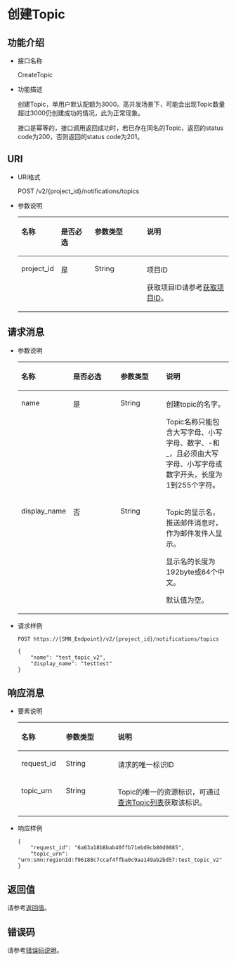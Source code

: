 # 创建Topic<a name="ZH-CN_TOPIC_0036017300"></a>

## 功能介绍<a name="section9931723184157"></a>

-   接口名称

    CreateTopic


-   功能描述

    创建Topic，单用户默认配额为3000。高并发场景下，可能会出现Topic数量超过3000仍创建成功的情况，此为正常现象。

    接口是幂等的，接口调用返回成功时，若已存在同名的Topic，返回的status code为200，否则返回的status code为201。


## URI<a name="section59578064184157"></a>

-   URI格式

    POST /v2/\{project\_id\}/notifications/topics


-   参数说明

    <a name="table29213141184157"></a>
    <table><thead align="left"><tr id="row19251397184157"><th class="cellrowborder" valign="top" width="18.3%" id="mcps1.1.5.1.1"><p id="p15859347184157"><a name="p15859347184157"></a><a name="p15859347184157"></a>名称</p>
    </th>
    <th class="cellrowborder" valign="top" width="16.07%" id="mcps1.1.5.1.2"><p id="p9538705184157"><a name="p9538705184157"></a><a name="p9538705184157"></a>是否必选</p>
    </th>
    <th class="cellrowborder" valign="top" width="24.83%" id="mcps1.1.5.1.3"><p id="p34437607184157"><a name="p34437607184157"></a><a name="p34437607184157"></a>参数类型</p>
    </th>
    <th class="cellrowborder" valign="top" width="40.8%" id="mcps1.1.5.1.4"><p id="p37982782184157"><a name="p37982782184157"></a><a name="p37982782184157"></a>说明</p>
    </th>
    </tr>
    </thead>
    <tbody><tr id="row29823245184157"><td class="cellrowborder" valign="top" width="18.3%" headers="mcps1.1.5.1.1 "><p id="p66872662184157"><a name="p66872662184157"></a><a name="p66872662184157"></a>project_id</p>
    </td>
    <td class="cellrowborder" valign="top" width="16.07%" headers="mcps1.1.5.1.2 "><p id="p47976511184157"><a name="p47976511184157"></a><a name="p47976511184157"></a>是</p>
    </td>
    <td class="cellrowborder" valign="top" width="24.83%" headers="mcps1.1.5.1.3 "><p id="p60892144184157"><a name="p60892144184157"></a><a name="p60892144184157"></a>String</p>
    </td>
    <td class="cellrowborder" valign="top" width="40.8%" headers="mcps1.1.5.1.4 "><p id="p59334239154910"><a name="p59334239154910"></a><a name="p59334239154910"></a>项目ID</p>
    <p id="p33316626184157"><a name="p33316626184157"></a><a name="p33316626184157"></a>获取项目ID请参考<a href="获取项目ID.md">获取项目ID</a>。</p>
    </td>
    </tr>
    </tbody>
    </table>


## 请求消息<a name="section16815303184157"></a>

-   参数说明

    <a name="table65343646184157"></a>
    <table><thead align="left"><tr id="row24199091184157"><th class="cellrowborder" valign="top" width="21.10788921107889%" id="mcps1.1.5.1.1"><p id="p13969361184157"><a name="p13969361184157"></a><a name="p13969361184157"></a>名称</p>
    </th>
    <th class="cellrowborder" valign="top" width="23.897610238976103%" id="mcps1.1.5.1.2"><p id="p57776496184157"><a name="p57776496184157"></a><a name="p57776496184157"></a>是否必选</p>
    </th>
    <th class="cellrowborder" valign="top" width="22.377762223777623%" id="mcps1.1.5.1.3"><p id="p49384632184157"><a name="p49384632184157"></a><a name="p49384632184157"></a>参数类型</p>
    </th>
    <th class="cellrowborder" valign="top" width="32.61673832616738%" id="mcps1.1.5.1.4"><p id="p40732240184157"><a name="p40732240184157"></a><a name="p40732240184157"></a>说明</p>
    </th>
    </tr>
    </thead>
    <tbody><tr id="row16731537184157"><td class="cellrowborder" valign="top" width="21.10788921107889%" headers="mcps1.1.5.1.1 "><p id="p13077258184157"><a name="p13077258184157"></a><a name="p13077258184157"></a>name</p>
    </td>
    <td class="cellrowborder" valign="top" width="23.897610238976103%" headers="mcps1.1.5.1.2 "><p id="p52625012184157"><a name="p52625012184157"></a><a name="p52625012184157"></a>是</p>
    </td>
    <td class="cellrowborder" valign="top" width="22.377762223777623%" headers="mcps1.1.5.1.3 "><p id="p44473009184157"><a name="p44473009184157"></a><a name="p44473009184157"></a>String</p>
    </td>
    <td class="cellrowborder" valign="top" width="32.61673832616738%" headers="mcps1.1.5.1.4 "><p id="p45543947184157"><a name="p45543947184157"></a><a name="p45543947184157"></a>创建topic的名字。</p>
    <p id="p979550192113"><a name="p979550192113"></a><a name="p979550192113"></a>Topic名称只能包含大写字母、小写字母、数字、-和_，且必须由大写字母、小写字母或数字开头，长度为1到255个字符。</p>
    </td>
    </tr>
    <tr id="row49758753184157"><td class="cellrowborder" valign="top" width="21.10788921107889%" headers="mcps1.1.5.1.1 "><p id="p3927189184157"><a name="p3927189184157"></a><a name="p3927189184157"></a>display_name</p>
    </td>
    <td class="cellrowborder" valign="top" width="23.897610238976103%" headers="mcps1.1.5.1.2 "><p id="p49666922184157"><a name="p49666922184157"></a><a name="p49666922184157"></a>否</p>
    </td>
    <td class="cellrowborder" valign="top" width="22.377762223777623%" headers="mcps1.1.5.1.3 "><p id="p35509001184157"><a name="p35509001184157"></a><a name="p35509001184157"></a>String</p>
    </td>
    <td class="cellrowborder" valign="top" width="32.61673832616738%" headers="mcps1.1.5.1.4 "><p id="p6330530816482"><a name="p6330530816482"></a><a name="p6330530816482"></a>Topic的显示名，推送邮件消息时，作为邮件发件人显示。</p>
    <p id="p11282828192211"><a name="p11282828192211"></a><a name="p11282828192211"></a>显示名的长度为192byte或64个中文。</p>
    <p id="p7371996273"><a name="p7371996273"></a><a name="p7371996273"></a>默认值为空。</p>
    </td>
    </tr>
    </tbody>
    </table>


-   请求样例

    ```
    POST https://{SMN_Endpoint}/v2/{project_id}/notifications/topics
    ```

    ```
    {
        "name": "test_topic_v2",
        "display_name": "testtest"
    }
    ```


## 响应消息<a name="section26706597184157"></a>

-   要素说明

    <a name="table741793184157"></a>
    <table><thead align="left"><tr id="row65023299184157"><th class="cellrowborder" valign="top" width="21.13%" id="mcps1.1.4.1.1"><p id="p32395875184157"><a name="p32395875184157"></a><a name="p32395875184157"></a>名称</p>
    </th>
    <th class="cellrowborder" valign="top" width="24.6%" id="mcps1.1.4.1.2"><p id="p6820199184157"><a name="p6820199184157"></a><a name="p6820199184157"></a>参数类型</p>
    </th>
    <th class="cellrowborder" valign="top" width="54.269999999999996%" id="mcps1.1.4.1.3"><p id="p15565240184157"><a name="p15565240184157"></a><a name="p15565240184157"></a>说明</p>
    </th>
    </tr>
    </thead>
    <tbody><tr id="row50957918184157"><td class="cellrowborder" valign="top" width="21.13%" headers="mcps1.1.4.1.1 "><p id="p33950725184157"><a name="p33950725184157"></a><a name="p33950725184157"></a>request_id</p>
    </td>
    <td class="cellrowborder" valign="top" width="24.6%" headers="mcps1.1.4.1.2 "><p id="p65654167184157"><a name="p65654167184157"></a><a name="p65654167184157"></a>String</p>
    </td>
    <td class="cellrowborder" valign="top" width="54.269999999999996%" headers="mcps1.1.4.1.3 "><p id="p16387326184157"><a name="p16387326184157"></a><a name="p16387326184157"></a>请求的唯一标识ID</p>
    </td>
    </tr>
    <tr id="row983478184157"><td class="cellrowborder" valign="top" width="21.13%" headers="mcps1.1.4.1.1 "><p id="p12552895184157"><a name="p12552895184157"></a><a name="p12552895184157"></a>topic_urn</p>
    </td>
    <td class="cellrowborder" valign="top" width="24.6%" headers="mcps1.1.4.1.2 "><p id="p10151609184157"><a name="p10151609184157"></a><a name="p10151609184157"></a>String</p>
    </td>
    <td class="cellrowborder" valign="top" width="54.269999999999996%" headers="mcps1.1.4.1.3 "><p id="p16974028184157"><a name="p16974028184157"></a><a name="p16974028184157"></a>Topic的唯一的资源标识，可通过<a href="查询Topic列表.md">查询Topic列表</a>获取该标识。</p>
    </td>
    </tr>
    </tbody>
    </table>


-   响应样例

    ```
    {
        "request_id": "6a63a18b8bab40ffb71ebd9cb80d0085",
        "topic_urn": "urn:smn:regionId:f96188c7ccaf4ffba0c9aa149ab2bd57:test_topic_v2"
    }
    ```


## 返回值<a name="section15080701184157"></a>

请参考[返回值](返回值.md)。

## 错误码<a name="section73211020122511"></a>

请参考[错误码说明](错误码说明.md)。

